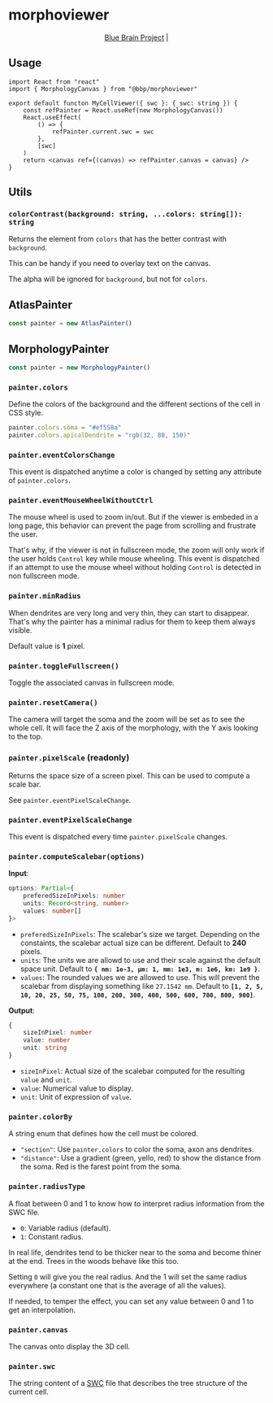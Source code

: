 # morphoviewer

<p align="center">
  <a href="https://www.epfl.ch/research/domains/bluebrain/">Blue Brain Project</a> |
</p>

## Usage

```tsx
import React from "react"
import { MorphologyCanvas } from "@bbp/morphoviewer"

export default functon MyCellViewer({ swc }: { swc: string }) {
    const refPainter = React.useRef(new MorphologyCanvas())
    React.useEffect(
        () => {
            refPainter.current.swc = swc
        },
        [swc]
    )
    return <canvas ref={(canvas) => refPainter.canvas = canvas} />
}
```

## Utils

### `colorContrast(background: string, ...colors: string[]): string`

Returns the element from `colors` that has the better contrast
with `background`.

This can be handy if you need to overlay text on the canvas.

The alpha will be ignored for `background`, but not for `colors`.

## AtlasPainter

```ts
const painter = new AtlasPainter()
```

## MorphologyPainter

```ts
const painter = new MorphologyPainter()
```

### `painter.colors`

Define the colors of the background and the different sections of the cell in CSS style.

```ts
painter.colors.soma = "#ef558a"
painter.colors.apicalDendrite = "rgb(32, 88, 150)"
```

### `painter.eventColorsChange`

This event is dispatched anytime a color is changed by setting any
attribute of `painter.colors`.

### `painter.eventMouseWheelWithoutCtrl`

The mouse wheel is used to zoom in/out. But if the viewer is embeded in a long page, this behavior can prevent the page from scrolling and frustrate the user.

That's why, if the viewer is not in fullscreen mode, the zoom will only work if the user holds `Control` key while mouse wheeling. This event is dispatched if an attempt to use the mouse wheel without holding `Control` is detected in non fullscreen mode.

### `painter.minRadius`

When dendrites are very long and very thin, they can start to disappear. That's why the painter has a minimal radius for them to keep them always visible.

Default value is **1** pixel.

### `painter.toggleFullscreen()`

Toggle the associated canvas in fullscreen mode.

### `painter.resetCamera()`

The camera will target the soma and the zoom will be set as to see the whole cell. It will face the Z axis of the morphology, with the Y axis looking to the top.

### `painter.pixelScale` (readonly)

Returns the space size of a screen pixel. This can be used to compute a scale bar.

See `painter.eventPixelScaleChange`.

### `painter.eventPixelScaleChange`

This event is dispatched every time `painter.pixelScale` changes.

### `painter.computeScalebar(options)`

**Input**:

```ts
options: Partial<{
    preferedSizeInPixels: number
    units: Record<string, number>
    values: number[]
}>
```

* `preferedSizeInPixels`: The scalebar's size we target. Depending on the constaints, the scalebar actual size can be different. Default to **240** pixels.
* `units`: The units we are allowd to use and their scale against the default space unit. Default to **`{ nm: 1e-3, µm: 1, mm: 1e3, m: 1e6, km: 1e9 }`**.
* `values`: The rounded values we are allowed to use. This will prevent the scalebar from displaying something like `27.1542 mm`. Default to **`[1, 2, 5, 10, 20, 25, 50, 75, 100, 200, 300, 400, 500, 600, 700, 800, 900]`**.

**Output**:

```ts
{
    sizeInPixel: number
    value: number
    unit: string
}
```

* `sizeInPixel`: Actual size of the scalebar computed for the resulting `value` and `unit`.
* `value`: Numerical value to display.
* `unit`: Unit of expression of `value`.

### `painter.colorBy`

A string enum that defines how the cell must be colored.

* `"section"`: Use `painter.colors` to color the soma, axon ans dendrites.
* `"distance"`: Use a gradient (green, yello, red) to show the distance from the soma. Red is the farest point from the soma.

### `painter.radiusType`

A float between 0 and 1 to know how to interpret radius information from the SWC file.

* `0`: Variable radius (default).
* `1`: Constant radius.

In real life, dendrites tend to be thicker near to the soma and become thiner at the end. Trees in the woods behave like this too.

Setting `0` will give you the real radius. And the 1 will set the same radius everywhere (a constant one that is the average of all the values).

If needed, to temper the effect, you can set any value between 0 and 1 to get an interpolation.

### `painter.canvas`

The canvas onto display the 3D cell.

### `painter.swc`

The string content of a [SWC]([Title](https://swc-specification.readthedocs.io/en/latest/swc.html)) file that describes the tree structure of the current cell.
